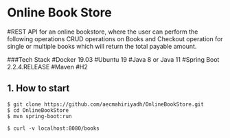 # Online Book Store
#REST API for an online bookstore, where the user can perform the following operations CRUD operations on Books and Checkout operation for single or multiple books which will return the total payable amount.

###Tech Stack
#Docker 19.03
#Ubuntu 19
#Java 8 or Java 11
#Spring Boot 2.2.4.RELEASE
#Maven
#H2


## 1. How to start
```
$ git clone https://github.com/aecmahiriyadh/OnlineBookStore.git
$ cd OnlineBookStore
$ mvn spring-boot:run

$ curl -v localhost:8080/books
```